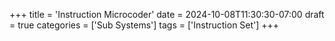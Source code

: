 +++
title = 'Instruction Microcoder'
date = 2024-10-08T11:30:30-07:00
draft = true
categories = ['Sub Systems']
tags = ['Instruction Set']
+++
